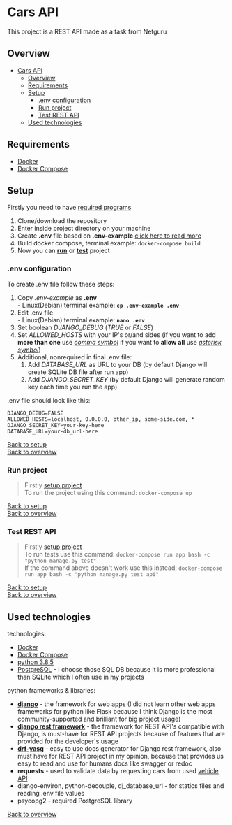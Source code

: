 # Cars API
This project is a REST API made as a task from Netguru

## Overview
- [Cars API](#cars-api)
  - [Overview](#overview)
  - [Requirements](#requirements)
  - [Setup](#setup)
    - [.env configuration](#env-configuration)
    - [Run project](#run-project)
    - [Test REST API](#test-rest-api)
  - [Used technologies](#used-technologies)


## Requirements
- [Docker](https://docs.docker.com/v17.12/install/)
- [Docker Compose](https://docs.docker.com/compose/install/)


## Setup
Firstly you need to have [required programs](#requirements)
1. Clone/download the repository
2. Enter inside project directory on your machine
3. Create **.env** file based on **.env-example** [click here to read more](#env-configuration)
4. Build docker compose, terminal example: `docker-compose build`
5. Now you can **[run](#run-project)** or **[test](#test-rest-api)** project


### .env configuration
To create .env file follow these steps:
1. Copy *.env-example* as **.env**     <br /> - Linux(Debian) terminal example: **`cp .env-example .env`**
2. Edit .env file                     <br /> - Linux(Debian) terminal example: **`nano .env`**
3. Set boolean *DJANGO_DEBUG* (*TRUE* or *FALSE*)
4. Set *ALLOWED_HOSTS* with your IP's or/and sides (if you want to add **more than one** use *[comma symbol](https://en.wikipedia.org/wiki/Comma)* if you want to **allow all** use *[asterisk symbol](https://en.wikipedia.org/wiki/Asterisk)*)
5. Additional, nonrequired in final .env file:
   1. Add *DATABASE_URL* as URL to your DB (by default Django will create SQLite DB file after run app)
   2. Add *DJANGO_SECRET_KEY* (by default Django will generate random key each time you run the app)

.env file should look like this:
```
DJANGO_DEBUG=FALSE
ALLOWED_HOSTS=localhost, 0.0.0.0, other_ip, some-side.com, *
DJANGO_SECRET_KEY=your-key-here
DATABASE_URL=your-db_url-here
```

[Back to setup](#setup)\
[Back to overview](#overview)

### Run project
>Firstly [setup project](#setup)\
To run the project using this command:
`docker-compose up`

[Back to setup](#setup)\
[Back to overview](#overview)

### Test REST API
>Firstly [setup project](#setup)\
To run tests use this command:
`docker-compose run app bash -c "python manage.py test"`\
If the command above doesn't work use this instead:
`docker-compose run app bash -c "python manage.py test api"`

[Back to setup](#setup)\
[Back to overview](#overview)


## Used technologies

technologies:
  - [Docker](https://docs.docker.com/v17.12/install/)
  - [Docker Compose](https://docs.docker.com/compose/install/)
  - [python 3.8.5](https://www.python.org/downloads/release/python-385/)
  - [PostgreSQL](https://www.postgresql.org/) - I choose those SQL DB because it is more professional than SQLite which I often use in my projects

python frameworks & libraries:
  - **[django](https://www.djangoproject.com/)** - the framework for web apps (I did not learn other web apps frameworks for python like Flask because I think Django is the most community-supported and brilliant for big project usage)
  - **[django rest framework](https://www.django-rest-framework.org/)** - the framework for REST API's compatible with Django, is must-have for REST API projects because of features that are provided for the developer's usage
  - **[drf-yasg](https://drf-yasg.readthedocs.io/en/stable/)** - easy to use docs generator for Django rest framework, also must have for REST API project in my opinion, because that provides us easy to read and use for humans docs like swagger or redoc
  - **requests** - used to validate data by requesting cars from used [vehicle API](https://vpic.nhtsa.dot.gov/api/)
  - django-environ, python-decouple, dj_database_url - for statics files and reading .env file values
  - psycopg2 - required PostgreSQL library

[Back to overview](#overview)
